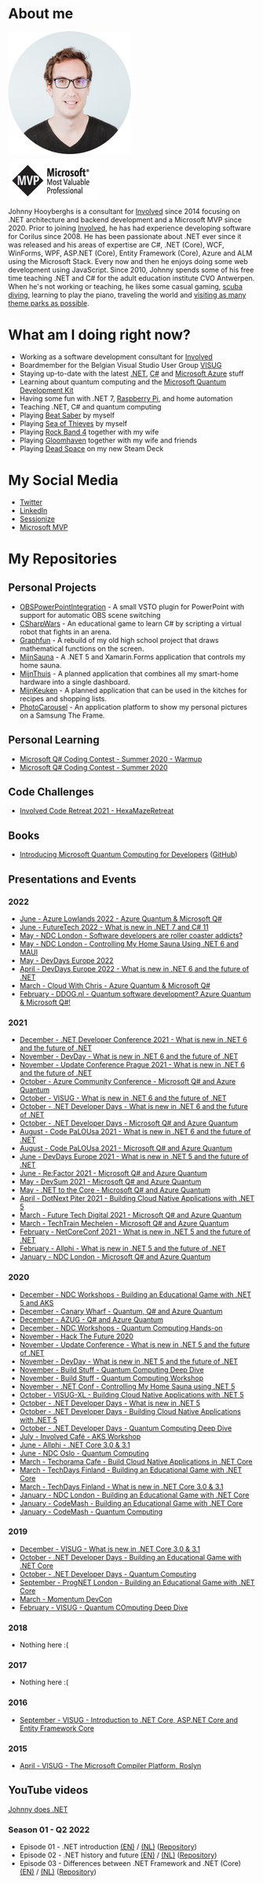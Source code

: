 # About me

![Photo of me](https://github.com/Djohnnie/Djohnnie/blob/master/photo.png?raw=true)

![Microsoft MVP](https://github.com/Djohnnie/Djohnnie/blob/master/microsoft-mvp.png?raw=true)

Johnny Hooyberghs is a consultant for [Involved](https://www.involved-it.be/) since 2014 focusing on .NET architecture and backend development and a Microsoft MVP since 2020. Prior to joining [Involved](https://www.involved-it.be/), he has had experience developing software for Corilus since 2008. He has been passionate about .NET ever since it was released and his areas of expertise are C#, .NET (Core), WCF, WinForms, WPF, ASP.NET (Core), Entity Framework (Core), Azure and ALM using the Microsoft Stack. Every now and then he enjoys doing some web development using JavaScript. Since 2010, Johnny spends some of his free time teaching .NET and C# for the adult education institute CVO Antwerpen. When he's not working or teaching, he likes some casual gaming, [scuba diving](https://www.thesharks.be/), learning to play the piano, traveling the world and [visiting as many theme parks as possible](https://captaincoaster.com/en/users/johnny-hooyberghs).

# What am I doing right now?

* Working as a software development consultant for [Involved](https://www.involved-it.be)
* Boardmember for the Belgian Visual Studio User Group [VISUG](https://www.visug.be/)
* Staying up-to-date with the latest [.NET](https://dotnet.microsoft.com/), [C#](https://docs.microsoft.com/en-us/dotnet/csharp/) and [Microsoft Azure](https://azure.microsoft.com/en-us/) stuff
* Learning about quantum computing and the [Microsoft Quantum Development Kit](https://www.microsoft.com/en-us/quantum/development-kit)
* Having some fun with .NET 7, [Raspberry Pi](https://www.raspberrypi.org/), and home automation
* Teaching .NET, C# and quantum computing
* Playing [Beat Saber](https://www.beatsaber.com/) by myself
* Playing [Sea of Thieves](https://www.seaofthieves.com/) by myself
* Playing [Rock Band 4](https://www.rockband4.com/) together with my wife
* Playing [Gloomhaven](https://store.steampowered.com/app/780290/Gloomhaven/) together with my wife and friends
* Playing [Dead Space](https://store.steampowered.com/app/17470/Dead_Space/) on my new Steam Deck

# My Social Media

* [Twitter](https://twitter.com/djohnnieke)
* [LinkedIn](https://www.linkedin.com/in/johnnyhooyberghs)
* [Sessionize](https://sessionize.com/johnnyhooyberghs)
* [Microsoft MVP](https://mvp.microsoft.com/en-us/PublicProfile/5003819?fullName=Johnny%20Hooyberghs)

# My Repositories

## Personal Projects

* [OBSPowerPointIntegration](https://github.com/Djohnnie/OBSPowerPointIntegration) - A small VSTO plugin for PowerPoint with support for automatic OBS scene switching
* [CSharpWars](https://github.com/Djohnnie/CSharpWars) - An educational game to learn C# by scripting a virtual robot that fights in an arena.
* [Graphfun](https://github.com/Djohnnie/Graphfun) - A rebuild of my old high school project that draws mathematical functions on the screen.
* [MijnSauna](https://github.com/Djohnnie/MijnSauna) - A .NET 5 and Xamarin.Forms application that controls my home sauna.
* [MijnThuis](https://github.com/Djohnnie/MijnThuis) - A planned application that combines all my smart-home hardware into a single dashboard.
* [MijnKeuken](https://github.com/Djohnnie/MijnKeuken) - A planned application that can be used in the kitches for recipes and shopping lists.
* [PhotoCarousel](https://github.com/Djohnnie/Photo-Carousel) - An application platform to show my personal pictures on a Samsung The Frame.

## Personal Learning

* [Microsoft Q# Coding Contest - Summer 2020 - Warmup](https://github.com/Djohnnie/Microsoft-Quantum-Coding-Contest-Summer-2020-Warmup)
* [Microsoft Q# Coding Contest - Summer 2020](https://github.com/Djohnnie/Microsoft-Quantum-Coding-Contest-Summer-2020)

## Code Challenges

* [Involved Code Retreat 2021 - HexaMazeRetreat](https://github.com/Djohnnie/Involved-CodeRetreat-2021-HexaMazeRetreat)

## Books

* [Introducing Microsoft Quantum Computing for Developers](https://link.springer.com/book/10.1007/978-1-4842-7246-6) ([GitHub](https://github.com/Djohnnie/Introducing-Microsoft-Quantum-Computing-For-Developers))

## Presentations and Events

### 2022

* [June - Azure Lowlands 2022 - Azure Quantum & Microsoft Q#](...)
* [June - FutureTech 2022 - What is new in .NET 7 and C# 11](...)
* [May - NDC London - Software developers are roller coaster addicts?](...)
* [May - NDC London - Controlling My Home Sauna Using .NET 6 and MAUI](...)
* [May - DevDays Europe 2022](...)
* [April - DevDays Europe 2022 - What is new in .NET 6 and the future of .NET](https://github.com/Djohnnie/DotNet6-DevDaysEurope-2022)
* [March - Cloud With Chris - Azure Quantum & Microsoft Q#](https://github.com/Djohnnie/QSharp-and-AzureQuantum-CloudWithChris-2022)
* [February - DDOG.nl - Quantum software development? Azure Quantum & Microsoft Q#!](https://github.com/Djohnnie/QSharp-and-AzureQuantum-DDOG-2022)

### 2021

* [December - .NET Developer Conference 2021 - What is new in .NET 6 and the future of .NET](https://github.com/Djohnnie/DotNet6-DotNetDeveloperConference-2021)
* [November - DevDay - What is new in .NET 6 and the future of .NET](https://github.com/Djohnnie/DotNet6-DevDay-2021)
* [November - Update Conference Prague 2021 - What is new in .NET 6 and the future of .NET](https://github.com/Djohnnie/DotNet6-UpdateConference-2021)
* [October - Azure Community Conference - Microsoft Q# and Azure Quantum](https://github.com/Djohnnie/QSharp-and-AzureQuantum-AzConfDev-2021)
* [October - VISUG - What is new in .NET 6 and the future of .NET](https://github.com/Djohnnie/DotNet6-VISUG-2021)
* [October - .NET Developer Days - What is new in .NET 6 and the future of .NET](https://github.com/Djohnnie/DotNet6-DotNetDeveloperDays-2021)
* [October - .NET Developer Days - Microsoft Q# and Azure Quantum](https://github.com/Djohnnie/QSharp-and-AzureQuantum-DotNetDeveloperDays-2021)
* [August - Code PaLOUsa 2021 - What is new in .NET 6 and the future of .NET](https://github.com/Djohnnie/DotNet6-CodePaLOUsa-2021)
* [August - Code PaLOUsa 2021 - Microsoft Q# and Azure Quantum](https://github.com/Djohnnie/QSharp-and-AzureQuantum-CodePaLOUsa-2021)
* [June - DevDays Europe 2021 - What is new in .NET 5 and the future of .NET](https://github.com/Djohnnie/DotNet5-DevDaysEurope-2021)
* [June - Re:Factor 2021 - Microsoft Q# and Azure Quantum](https://github.com/Djohnnie/QSharp-and-AzureQuantum-ReFactor-2021)
* [May - DevSum 2021 - Microsoft Q# and Azure Quantum](https://github.com/Djohnnie/QSharp-and-AzureQuantum-DevSum-2021)
* [May - .NET to the Core - Microsoft Q# and Azure Quantum](https://github.com/Djohnnie/QSharp-and-AzureQuantum-DotNetToTheCore-2021)
* [April - DotNext Piter 2021 - Building Cloud Native Applications with .NET 5](https://github.com/Djohnnie/BuildCloudNativeApplicationsWithDotNet5-DotNextPiter-2021)
* [March - Future Tech Digital 2021 - Microsoft Q# and Azure Quantum](https://github.com/Djohnnie/QSharp-and-AzureQuantum-FutureTech-2021)
* [March - TechTrain Mechelen - Microsoft Q# and Azure Quantum](https://github.com/Djohnnie/QSharp-and-AzureQuantum-TechTrainMechelen-2021)
* [February - NetCoreConf 2021 - What is new in .NET 5 and the future of .NET](https://github.com/Djohnnie/DotNet5-NetCoreConf-2021)
* [February - Allphi - What is new in .NET 5 and the future of .NET](https://github.com/Djohnnie/DotNet5-Allphi-2021)
* [January - NDC London - Microsoft Q# and Azure Quantum](https://github.com/Djohnnie/QSharp-and-AzureQuantum-NDCLondon-2021)

### 2020

* [December - NDC Workshops - Building an Educational Game with .NET 5 and AKS](https://github.com/Djohnnie/EducationalGame-NDCWorkshops-2020)
* [December - Canary Wharf - Quantum, Q# and Azure Quantum](https://github.com/Djohnnie/QSharp-and-AzureQuantum-CanaryWharf-2020)
* [December - AZUG - Q# and Azure Quantum](https://github.com/Djohnnie/QSharp-and-AzureQuantum-AZUG-2020)
* [December - NDC Workshops - Quantum Computing Hands-on](https://github.com/Djohnnie/QuantumComputingHandsOn-NDCWorkshops-2020)
* [November - Hack The Future 2020](https://github.com/Djohnnie/HackTheFuture-DotNet-2020)
* [November - Update Conference - What is new in .NET 5 and the future of .NET](https://github.com/Djohnnie/DotNet5-UpdateNow-2020)
* [November - DevDay - What is new in .NET 5 and the future of .NET](https://github.com/Djohnnie/DotNet5-DevDay-2020)
* [November - Build Stuff - Quantum Computing Deep Dive](https://github.com/Djohnnie/QuantumComputing-BuildStuff-2020)
* [November - Build Stuff - Quantum Computing Workshop](https://github.com/Djohnnie/QuantumComputing-BuildStuff-2020)
* [November - .NET Conf - Controlling My Home Sauna using .NET 5](https://github.com/Djohnnie/MySauna-DotNetConf-2020)
* [October - VISUG-XL - Building Cloud Native Applications with .NET 5](https://github.com/Djohnnie/BuildCloudNativeApplicationsWithDotNet5-VisugXL-2020)
* [October - .NET Developer Days - What is new in .NET 5](https://github.com/Djohnnie/DotNet5-DotNetDeveloperDays-2020)
* [October - .NET Developer Days - Building Cloud Native Applications with .NET 5](https://github.com/Djohnnie/BuildCloudNativeApplicationsWithDotNet5-DotNetDeveloperDays-2020)
* [October - .NET Developer Days - Quantum Computing Deep Dive](https://github.com/Djohnnie/QuantumComputing-DotNet-DeveloperDays-2020)
* [July - Involved Café - AKS Workshop](https://github.com/Djohnnie/InvolvedCafe-AzureKubernetesService)
* [June - Allphi - .NET Core 3.0 & 3.1](https://github.com/Djohnnie/DotNetCore3-Allphi-2020)
* [June - NDC Oslo - Quantum Computing](https://github.com/Djohnnie/QuantumComputing-NDC-Oslo-2020)
* [March - Techorama Cafe - Build Cloud Native Applications in .NET Core](https://github.com/Djohnnie/BuildCloudNativeApplications-TechoramaCafe-2020)
* [March - TechDays Finland - Building an Educational Game with .NET Core](https://github.com/Djohnnie/CSharpWars-TechDaysFinland-2020)
* [March - TechDays Finland - What is new in .NET Core 3.0 & 3.1](https://github.com/Djohnnie/DotNetCore3-TechDaysFinland-2020)
* [January - NDC London - Building an Educational Game with .NET Core](https://github.com/Djohnnie/CSharpWars-NDCLondon-2020)
* [January - CodeMash - Building an Educational Game with .NET Core](https://github.com/Djohnnie/CSharpWars-CodeMash-2020)
* [January - CodeMash - Quantum Computing](https://github.com/Djohnnie/QuantumComputing-CodeMash-2020)

### 2019

* [December - VISUG - What is new in .NET Core 3.0 & 3.1](https://github.com/Djohnnie/VISUG-2019-DotNetCore3)
* [October - .NET Developer Days - Building an Educational Game with .NET Core](https://github.com/Djohnnie/CSharpWars-DotNetDeveloperDays-2019)
* [October - .NET Developer Days - Quantum Computing](https://github.com/Djohnnie/QuantumComputing-DotNetDeveloperDays-2019)
* [September - ProgNET London - Building an Educational Game with .NET Core](https://github.com/Djohnnie/CSharpWars-ProgNET-London-2019)
* [March - Momentum DevCon](https://github.com/Djohnnie/presentations-2019)
* [February - VISUG - Quantum COmputing Deep Dive](https://github.com/Djohnnie/QuantumComputingQSharpIntroduction2018)

### 2018

* Nothing here :(

### 2017

* Nothing here :(

### 2016

* [September - VISUG - Introduction to .NET Core, ASP.NET Core and Entity Framework Core](https://github.com/Djohnnie/DotNetCore4Visug)

### 2015

* [April - VISUG - The Microsoft Compiler Platform, Roslyn](https://github.com/Djohnnie/Roslyn4Visug)

## YouTube videos

[Johnny does .NET](https://www.youtube.com/channel/UCPvA9d7Ji-k8xbAk9KNemew)

### Season 01 - Q2 2022

* Episode 01 - .NET introduction [(EN)](https://youtu.be/ZpR88ZdbGXE) / [(NL)](https://youtu.be/jtL8ljZi4AU) ([Repository](...))
* Episode 02 - .NET history and future [(EN)](https://youtu.be/1oCxguHCT5w) / [(NL)](https://youtu.be/O4Qcg5Uon4g) ([Repository](...))
* Episode 03 - Differences between .NET Framework and .NET (Core) [(EN)](https://youtu.be/_v-BrR-q81Y) / [(NL)](https://youtu.be/nn1OjWChGps) ([Repository](...))

<!--
**Djohnnie/Djohnnie** is a ✨ _special_ ✨ repository because its `README.md` (this file) appears on your GitHub profile.

Here are some ideas to get you started:

- 🔭 I’m currently working on ...
- 🌱 I’m currently learning ...
- 👯 I’m looking to collaborate on ...
- 🤔 I’m looking for help with ...
- 💬 Ask me about ...
- 📫 How to reach me: ...
- 😄 Pronouns: ...
- ⚡ Fun fact: ...
-->
